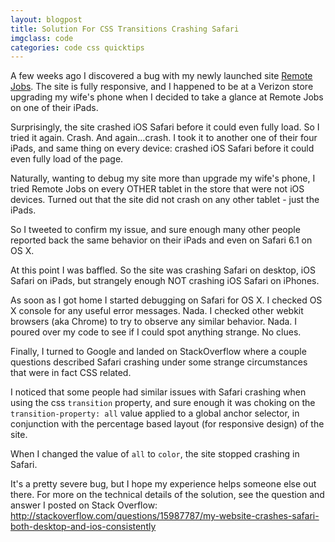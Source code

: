```yaml
---
layout: blogpost
title: Solution For CSS Transitions Crashing Safari
imgclass: code
categories: code css quicktips
---
```


A few weeks ago I discovered a bug with my newly launched site <a href="http://remotejobs.io">Remote Jobs</a>. The site is fully responsive, and I happened to be at a Verizon store upgrading my wife's phone when I decided to take a glance at Remote Jobs on one of their iPads.

Surprisingly, the site crashed iOS Safari before it could even fully load. So I tried it again. Crash. And again...crash. I took it to another one of their four iPads, and same thing on every device: crashed iOS Safari before it could even fully load of the page.

Naturally, wanting to debug my site more than upgrade my wife's phone, I tried Remote Jobs on every OTHER tablet in the store that were not iOS devices. Turned out that the site did not crash on any other tablet - just the iPads.

So I tweeted to confirm my issue, and sure enough many other people reported back the same behavior on their iPads and even on Safari 6.1 on OS X.

At this point I was baffled. So the site was crashing Safari on desktop, iOS Safari on iPads, but strangely enough NOT crashing iOS Safari on iPhones.

As soon as I got home I started debugging on Safari for OS X. I checked OS X console for any useful error messages. Nada. I checked other webkit browsers (aka Chrome) to try to observe any similar behavior. Nada. I poured over my code to see if I could spot anything strange. No clues.

Finally, I turned to Google and landed on StackOverflow where a couple questions described Safari crashing under some strange circumstances that were in fact CSS related.

I noticed that some people had similar issues with Safari crashing when using the css <code>transition</code> property, and sure enough it was choking on the <code>transition-property: all</code> value applied to a global anchor selector, in conjunction with the percentage based layout (for responsive design) of the site.

When I changed the value of <code>all</code> to <code>color</code>, the site stopped crashing in Safari.

It's a pretty severe bug, but I hope my experience helps someone else out there. For more on the technical details of the solution, see the question and answer I posted on Stack Overflow: http://stackoverflow.com/questions/15987787/my-website-crashes-safari-both-desktop-and-ios-consistently
